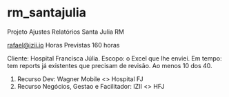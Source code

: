 # rm_santajulia
Projeto Ajustes Relatórios Santa Julia RM

rafael@izii.io
Horas Previstas 160 horas

Cliente: Hospital Francisca Júlia. 
Escopo: o Excel que lhe enviei. 
Em tempo: tem reports já existentes que precisam de revisão. Ao menos 10 dos 40.

1. Recurso Dev: Wagner Mobile <> Hospital FJ 
2. Recurso Negócios, Gestao e Facilitador: IZII <> HFJ

